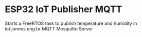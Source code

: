 # ESP32 IoT Publisher MQTT

Starts a FreeRTOS task to publish temperature and humidity in iot.jonnes.eng.br MQTT Mosquitto Server
